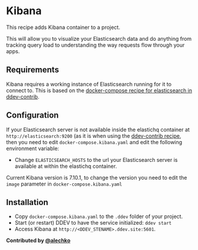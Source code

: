 # Kibana

This recipe adds Kibana container to a project.

This will allow you to visualize your Elasticsearch data and do anything from tracking query load to understanding the way requests flow through your apps.

## Requirements

Kibana requires a working instance of Elasticsearch running for it to connect to. This is based on the [docker-compose recipe for elasticsearch in ddev-contrib](../elasticsearch).

## Configuration

If your Elasticsearch server is not available inside the elastichq container at `http://elasticsearch:9200` (as it is when using the [ddev-contrib recipe](../elasticsearch), then you need to edit `docker-compose.kibana.yaml` and edit the following environment variable:

- Change `ELASTICSEARCH_HOSTS` to the url your Elasticsearch server is available at within the elastichq container.

Current Kibana version is 7.10.1, to change the version you need to edit the `image` parameter in `docker-compose.kibana.yaml`

## Installation

- Copy `docker-compose.kibana.yaml` to the `.ddev` folder of your project.
- Start (or restart) DDEV to have the service initialized: `ddev start`
- Access Kibana at `http://<DDEV_STENAME>.ddev.site:5601`.

**Contributed by [@alechko](https://github.com/alechko)**
